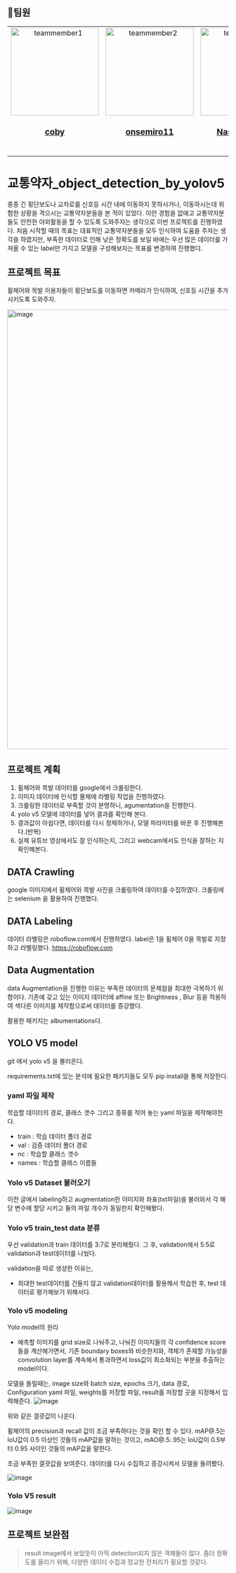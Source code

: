 ## :runner:팀원

<table>
  <tr>
    <td align="center"><a href="https://github.com/ksun0401"><img src="https://avatars.githubusercontent.com/u/70461025?v=4" width="200px;" alt="teammember1"/><br /><h3><b><a href="https://github.com/ksun0401">coby</b></h3></a><br /></td>
    <td align="center"><a href="https://github.com/onsemiro11"><img src="https://avatars.githubusercontent.com/u/49609175?v=4" width="200px;" alt="teammember2"/><br /><h3><b><a href="https://github.com/onsemiro11">onsemiro11</b></h3></a><br /></td>
    <td align="center"><a href="https://github.com/Naseungchae"><img src="https://avatars.githubusercontent.com/u/90239125?v=4" width="200px;" alt="teammember2"/><br /><h3><b><a href="https://github.com/Naseungchae">Naseungchae</b></h3></a><br /></td>
    <td align="center"><a href="https://github.com/YUL-git"><img src="https://avatars.githubusercontent.com/u/89930713?v=4" width="200px;" alt="teammember2"/><br /><h3><b><a href="https://github.com/YUL-git">YUL</b></h3></a><br /></td>
  </tr>
<table>


# 교통약자_object_detection_by_yolov5

종종 긴 횡단보도나 교차로를 신호등 시간 내에 이동하지 못하시거나, 이동하시는데 위험한 상황을 격으시는 교통약자분들을 본 적이 있었다. 이런 경험을 없애고 교통약자분들도 안전한 야외활동을 할 수 있도록 도와주자는 생각으로 이번 프로젝트를 진행하였다. 처음 시작할 때의 목표는 대표적인 교통약자분들을 모두 인식하여 도움을 주자는 생각을 하였지만, 부족한 데이터로 인해 낮은 정확도를 보일 바에는 우선 많은 데이터를 가져올 수 있는 label만 가지고 모델을 구성해보자는 목표를 변경하여 진행했다.

## 프로젝트 목표

휠체어와 목발 이용자들이 횡단보도를 이동하면 카메라가 인식하여, 신호등 시간을 추가시키도록 도와주자.

<img width="1000" alt="image" src="https://user-images.githubusercontent.com/49609175/228584460-17cd74f6-c752-48f4-8bbd-f1fdca67dd02.png">


## 프로젝트 계획

1. 휠체어와 목발 데이터를 google에서 크롤링한다.
2. 이미지 데이터에 인식할 물체에 라벨링 작업을 진행하였다.
3. 크롤링한 데이터로 부족할 것이 분명하니, agumentation을 진행한다.
4. yolo v5 모델에 데이터를 넣어 결과를 확인해 본다.
5. 결과값이 아쉽다면, 데이터를 다시 정제하거나, 모델 파라미터를 바꾼 후 진행해본다.(반복)
6. 실제 유튜브 영상에서도 잘 인식하는지, 그리고 webcam에서도 인식을 잘하는 지 확인해본다.

## DATA Crawling

google 이미지에서 휠체어와 목발 사진을 크롤링하여 데이터를 수집하였다.
크롤링에는 selenium 을 활용하여 진행했다.

## DATA Labeling

데이터 라벨링은 roboflow.com에서 진행하였다.
label은 1을 휠체어 0을 목발로 지정하고 라벨링했다.
https://roboflow.com

## Data Augmentation

data Augmentation을 진행한 이유는 부족한 데이터의 문제점을 최대한 극복하기 위함이다. 기존에 갖고 있는 이미지 데이터에 affine 또는 Brightness , Blur 등을 적용하여 색다른 이미지를 제작함으로써 데이터를 증강했다.
 
활용한 패키지는 albumentations다.

## YOLO V5 model

git 에서 yolo v5 을 불러온다.

requirements.txt에 있는 분석에 필요한 패키지들도 모두 pip install을 통해 저장한다.

### yaml 파일 제작

학습할 데이터의 경로, 클래스 갯수 그리고 종류를 적어 놓는 yaml 파일을 제작해야한다.
- train : 학습 데이터 폴더 경로
- val : 검증 데이터 폴더 경로
- nc : 학습할 클래스 갯수
- names : 학습할 클래스 이름들

### Yolo v5 Dataset 불러오기
이전 글에서 labeling하고 augmentation한 이미지와 좌표(txt파일)을 불러와서 각 해당 변수에 할당 시키고
둘의 파일 개수가 동일한지 확인해봤다.

### Yolo v5 train_test data 분류

우선 validation과 train 데이터를 3:7로 분리해줬다.
그 후, validation에서 5:5로 validation과 test데이터를 나눴다.
 
validation을 따로 생성한 이유는,
- 최대한 test데이터를 건들지 않고 validation데이터를 활용해서 학습한 후, test 데이터로 평가해보기 위해서다.

### Yolo v5 modeling

Yolo model의 원리
- 예측할 이미지를 grid size로 나눠주고, 나눠진 이미지들의 각 confidence score들을 계산해가면서,
기존 boundary boxes와 비슷한지와, 객체가 존재할 가능성을 convolution layer를 계속해서 통과하면서 loss값이 최소화되는 부분을 추출하는 model이다.
 
모델을 돌릴때는, image size와 batch size, epochs 크기, data 경로, Configuration yaml 파일, weights를 저장할 파일, result를 저장할 곳을 지정해서 입력해준다.
![image](https://user-images.githubusercontent.com/49609175/208351421-2697e55e-869b-4efb-bb20-b67865818310.png)

위와 같은 결괏값이 나온다.
 
휠체어의 precision과 recall 값이 조금 부족하다는 것을 확인 할 수 있다.
mAP@.5는 IoU값이 0.5 이상인 것들의 mAP값을 말하는 것이고,
mAO@.5:.95는 IoU값이 0.5부터 0.95 사이인 것들의 mAP값을 말한다.
 
조금 부족한 결괏값을 보여준다.
데이터를 다시 수집하고 증강시켜서 모델을 돌려봤다.

![image](https://user-images.githubusercontent.com/49609175/208351457-5e367a5b-24c4-4b47-8da5-45ba96ba2f6b.png)



### Yolo V5 result

![image](https://user-images.githubusercontent.com/49609175/208351109-19f0bbd1-edec-4861-9151-8807a9c661c4.jpeg)



## 프로젝트 보완점

> result image에서 보았듯이 아직 detection되지 않은 객체들이 많다. 좀더 정확도를 올리기 위해, 다양한 데이터 수집과 정교한 전처리가 필요할 것같다.
